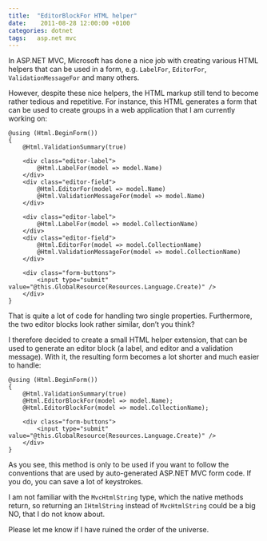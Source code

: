 ```yaml
---
title:  "EditorBlockFor HTML helper"
date:    2011-08-28 12:00:00 +0100
categories: dotnet
tags: 	asp.net mvc
---
```



In ASP.NET MVC, Microsoft has done a nice job with creating various HTML helpers
that can be used in a form, e.g. `LabelFor`, `EditorFor`, `ValidationMessageFor`
and many others.

However, despite these nice helpers, the HTML markup still tend to become rather
tedious and repetitive. For instance, this HTML generates a form that can be used
to create groups in a web application that I am currently working on:


	@using (Html.BeginForm())
	{
	    @Html.ValidationSummary(true)
	 
	    <div class="editor-label">
	        @Html.LabelFor(model => model.Name)
	    </div>
	    <div class="editor-field">
	        @Html.EditorFor(model => model.Name)
	        @Html.ValidationMessageFor(model => model.Name)
	    </div>
	 
	    <div class="editor-label">
	        @Html.LabelFor(model => model.CollectionName)
	    </div>
	    <div class="editor-field">
	        @Html.EditorFor(model => model.CollectionName)
	        @Html.ValidationMessageFor(model => model.CollectionName)
	    </div>
	 
	    <div class="form-buttons">
	        <input type="submit" value="@this.GlobalResource(Resources.Language.Create)" />
	    </div>
	}

That is quite a lot of code for handling two single properties. Furthermore, the
two editor blocks look rather similar, don’t you think?

I therefore decided to create a small HTML helper extension, that can be used to
generate an editor block (a label, and editor and a validation message). With it,
the resulting form becomes a lot shorter and much easier to handle:

	@using (Html.BeginForm())
	{
	    @Html.ValidationSummary(true)
	    @Html.EditorBlockFor(model => model.Name);
	    @Html.EditorBlockFor(model => model.CollectionName);
	 
	    <div class="form-buttons">
	        <input type="submit" value="@this.GlobalResource(Resources.Language.Create)" />
	    </div>
	}

As you see, this method is only to be used if you want to follow the conventions
that are used by auto-generated ASP.NET MVC form code. If you do, you can save a
lot of keystrokes.

I am not familiar with the `MvcHtmlString` type, which the native methods return,
so returning an `IHtmlString` instead of `MvcHtmlString` could be a big NO, that
I do not know about.

Please let me know if I have ruined the order of the universe.